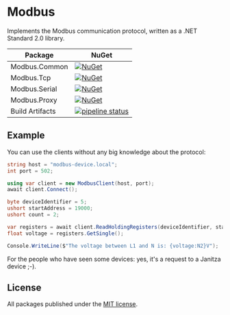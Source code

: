 # Modbus

Implements the Modbus communication protocol, written as a .NET Standard 2.0 library.

| Package         | NuGet                                                                                                                                                    |
|-----------------|----------------------------------------------------------------------------------------------------------------------------------------------------------|
| Modbus.Common   | [![NuGet](https://img.shields.io/nuget/v/AMWD.Modbus.Common.svg?style=flat-square)](https://www.nuget.org/packages/AMWD.Modbus.Common)                   |
| Modbus.Tcp      | [![NuGet](https://img.shields.io/nuget/v/AMWD.Modbus.Tcp.svg?style=flat-square)](https://www.nuget.org/packages/AMWD.Modbus.Tcp)                         |
| Modbus.Serial   | [![NuGet](https://img.shields.io/nuget/v/AMWD.Modbus.Serial.svg?style=flat-square)](https://www.nuget.org/packages/AMWD.Modbus.Serial)                   |
| Modbus.Proxy    | [![NuGet](https://img.shields.io/nuget/v/AMWD.Modbus.Proxy.svg?style=flat-square)](https://www.nuget.org/packages/AMWD.Modbus.Proxy)                     |
| Build Artifacts | [![pipeline status](https://git.am-wd.de/AM.WD/Modbus/badges/master/pipeline.svg?style=flat-square)](https://git.am-wd.de/AM.WD/Modbus/-/commits/master) |



## Example

You can use the clients without any big knowledge about the protocol:
```cs
string host = "modbus-device.local";
int port = 502;

using var client = new ModbusClient(host, port);
await client.Connect();

byte deviceIdentifier = 5;
ushort startAddress = 19000;
ushort count = 2;

var registers = await client.ReadHoldingRegisters(deviceIdentifier, startAddress, count);
float voltage = registers.GetSingle();

Console.WriteLine($"The voltage between L1 and N is: {voltage:N2}V");
```

For the people who have seen some devices: yes, it's a request to a Janitza device ;-).

## License

All packages published under the [MIT license](LICENSE.txt).

